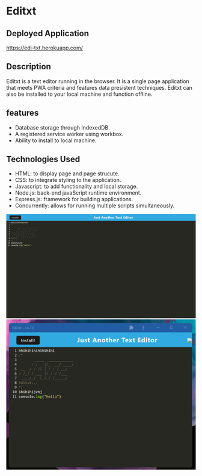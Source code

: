 # Editxt

## Deployed Application
https://edi-txt.herokuapp.com/
## Description
Editxt is a text editor running in the browser. It is a single page application that meets PWA criteria and features data presistent techniques. Editxt can also be installed to your local machine and function offline.
## features
- Database storage through IndexedDB.
- A registered service worker using workbox.
- Ability to install to local machine.
## Technologies Used
- HTML: to display page and page strucute.
- CSS: to integrate styling to the application.
- Javascript: to add functionality and local storage.
- Node.js: back-end javaScript runtime environment.
- Express.js: framework for building applications.
- Concurrently: allows for running multiple scripts simultaneously.


![editor in browser](client/src/images/1.png "Final Look")
![editor offline](client/src/images/2.png "Final Look")
